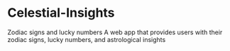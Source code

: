 # Celestial-Insights
Zodiac signs and lucky numbers
A web app that provides users with their zodiac signs, lucky numbers, and astrological insights
